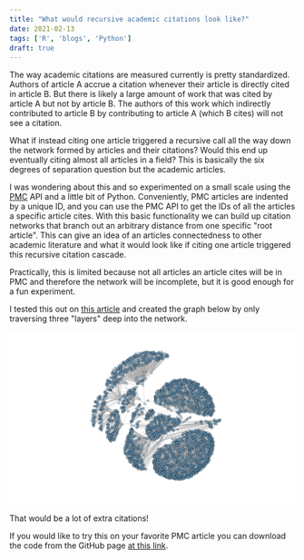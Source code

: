 ```yaml
---
title: "What would recursive academic citations look like?"
date: 2021-02-13
tags: ['R', 'blogs', 'Python']
draft: true
---
```


The way academic citations are measured currently is pretty standardized. 
Authors of article A accrue a citation whenever their article is directly cited 
in article B. But there is likely a large amount of work that was cited by 
article A but not by article B. The authors of this work which indirectly contributed
to article B by contributing to article A (which B cites) will not see a
citation.

What if instead citing one article triggered a recursive call all the way down
the network formed by articles and their citations? Would this end up eventually
citing almost all articles in a field? This is basically the six degrees of
separation question but the academic articles. 

I was wondering about this and so experimented on a small scale using the
[PMC](https://www.ncbi.nlm.nih.gov/pmc/) API and a little bit of Python.
Conveniently, PMC articles are indented by a unique ID, and you can use the
PMC API to get the IDs of all the articles a specific article cites. With this
basic functionality we can build up citation networks that branch out
an arbitrary distance from one specific "root article". This can give 
an idea of an articles connectedness to other academic literature and 
what it would look like if citing one article triggered 
this recursive citation cascade.

Practically, this is limited because not all articles an article cites will
be in PMC and therefore the network will be incomplete, but it is good enough
for a fun experiment.

I tested this out on [this article](https://www.ncbi.nlm.nih.gov/pmc/articles/PMC4423606/) 
and created the graph below by only
traversing three "layers" deep into the network.

![](/posts/images/k3.png)

That would be a lot of extra citations!

If you would like to try this on your favorite PMC article you can download
the code from the GitHub page [at this link](https://github.com/EthanHolleman/pmcTree). 

